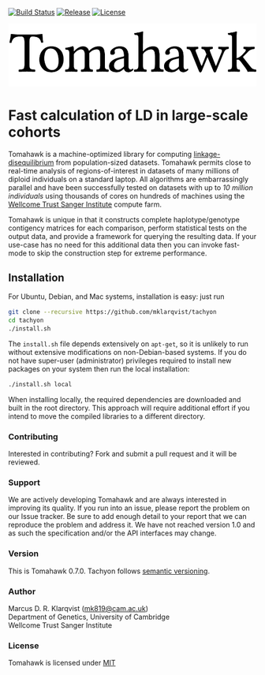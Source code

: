 [![Build Status](https://travis-ci.org/mklarqvist/tomahawk.svg?branch=master)](https://travis-ci.org/mklarqvist/tomahawk)
[![Release](https://img.shields.io/badge/Release-beta_0.7.0-blue.svg)](https://github.com/mklarqvist/tomahawk/releases)
[![License](https://img.shields.io/badge/License-MIT-blue.svg)](LICENSE)

![screenshot](tomahawk.png)

# Fast calculation of LD in large-scale cohorts
Tomahawk is a machine-optimized library for computing [linkage-disequilibrium](https://en.wikipedia.org/wiki/Linkage_disequilibrium) from population-sized datasets. Tomahawk permits close to real-time analysis of regions-of-interest in datasets of many millions of diploid individuals on a standard laptop. All algorithms are embarrassingly parallel and have been successfully tested on datasets with up to _10 million individuals_ using thousands of cores on hundreds of machines using the [Wellcome Trust Sanger Institute](http://www.sanger.ac.uk/) compute farm.

Tomahawk is unique in that it constructs complete haplotype/genotype contigency matrices for each comparison, perform statistical tests on the output data, and provide a framework for querying the resulting data. If your use-case has no need for this additional data then you can invoke fast-mode to skip the construction step for extreme performance.

## Installation
For Ubuntu, Debian, and Mac systems, installation is easy: just run
```bash
git clone --recursive https://github.com/mklarqvist/tachyon
cd tachyon
./install.sh
```
The `install.sh` file depends extensively on `apt-get`, so it is unlikely to run without extensive modifications on non-Debian-based systems.
If you do not have super-user (administrator) privileges required to install new packages on your system then run the local installation:
```bash
./install.sh local
```
When installing locally, the required dependencies are downloaded and built in the root directory. This approach will require additional effort if you intend to move the compiled libraries to a different directory.

### Contributing

Interested in contributing? Fork and submit a pull request and it will be reviewed.

### Support
We are actively developing Tomahawk and are always interested in improving its quality. If you run into an issue, please report the problem on our Issue tracker. Be sure to add enough detail to your report that we can reproduce the problem and address it. We have not reached version 1.0 and as such the specification and/or the API interfaces may change.

### Version
This is Tomahawk 0.7.0. Tachyon follows [semantic versioning](https://semver.org/).

### Author
Marcus D. R. Klarqvist (<mk819@cam.ac.uk>)  
Department of Genetics, University of Cambridge  
Wellcome Trust Sanger Institute


### License
Tomahawk is licensed under [MIT](LICENSE)

[openssl]:  https://www.openssl.org/
[zstd]:     https://github.com/facebook/zstd
[tomahawk]: https://github.com/mklarqvist/tomahawk
[msprime]:  https://github.com/jeromekelleher/msprime